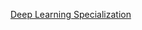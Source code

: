 [Deep Learning Specialization](https://www.coursera.org/account/accomplishments/specialization/certificate/LDEMDVKMCHW5)
